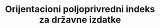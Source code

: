 ﻿---
title: 'Orijentacioni  poljoprivredni indeks za državne izdatke'
permalink: /2-a-1/
sdg_goal: 2
layout: indicator
indicator: 2.a.1
indicator_variable: null
graph: null
graph_title: null
graph_type_description: 'ERS  does  not  have  this.'
graph_status_notes: unk
variable_description: null
variable_notes: null
un_designated_tier: '2'
un_custodial_agency: FAO
target_id: 2.a
has_metadata: true
rationale_interpretation: 
goal_meta_link: 'http://unstats.un.org/sdgs/files/metadata-compilation/Metadata-Goal-2.pdf'
goal_meta_link_page: 15
indicator_name: 'Orijentacioni  poljoprivredni indeks za državne izdatke'
target: 'Povećati ulaganja, uključujući poboljšanu međunarodnu suradnju, u ruralnu infrastrukturu, poljoprivredna istraživanjai produljenje usluga, razvoj tehnologije i biljne i stočne banke gena  kako bi se povećala poljoprivrednih proizvodna sposobnost  u zemljama u razvoju, a posebno najslabije razvijenih zemalja'
actual_indicator_available: null
actual_indicator_available_description: null
method_of_computation: 'Agriculture  Share  of  Government  Expenditures  divided  by  Agriculture  Share  of  GDP  =  AOI'
comments_and_limitations: null
periodicity: null
time_period: null
unit_of_measure: null
disaggregation_categories: null
disaggregation_geography: null
date_of_national_source_publication: null
date_metadata_updated: null
scheduled_update_by_national_source: null
scheduled_update_by_SDG_team: null
source_agency_staff_name: null
source_agency_staff_email: null
source_agency_survey_dataset: null
source_title: null
source_url: null
source_notes: null
international_and_national_references: null  

indicator_definition: '
Orijentacioni poljoprivredni indeks (OPI) za državne rashode definira se kao udio poljoprivrednih izdataka državnih izdataka, podijeljenih s poljoprivrednim udjelom BDP-a, gdje se poljoprivreda odnosi na sektor poljoprivrede, šumarstva, ribarstva i lovstva. OPI veći od 1 odražava višu orijentaciju prema sektoru poljoprivrede, koji prima veći udio državne potrošnje u odnosu na doprinos gospodarskoj dodanoj vrijednosti. OPI manji od 1 odražava nižu orijentaciju prema poljoprivredi, dok  OPI jednak 1 odražava neutralnost u smjeru vlade prema poljoprivrednom sektoru. Poljoprivreda se odnosi na sektor poljoprivrede, šumarstva, ribarstva i lovstva na temelju klasifikacije funkcija Vade (COFOG) koji je razvio OECD i objavio je Odjel statistike Ujedinjenih naroda (UNSD), koji se nalazi na http: //unstats.un org / UNSD / cR / registar / regcst.asp? Cl-4 Vrh = 1 Lg = 1. Vladini rashodi su svi izdaci ili troškovi povezani s podupiranjem određenog sektora ili novca, uključujući naknadu zaposlenika, te subvencije i bespovratna sredstva plaćena kao transferi pojedincima ili korporacijama u tom sektoru. Za potpuni opis, pogledajte Priručnik statističkih podataka o državnim financijama (GFSM) 2001, koji je razvio Međunarodni monetarni fond (IMF), koji se nalazi na http://www.imf.org/external/pubs/ft/gfs/manual/. Udio poljoprivrednih proizvoda u BDP-u mjeri se omjerom poljoprivredne dodane vrijednosti iznad BDP-a, na temelju službenih podataka koje su države izvijestile u Sektoru statistike Ujedinjenih naroda ili OECD-u. Godišnji podaci i indikatori, prikupljeni i sastavljeni od strane Organizacije za hranu i poljoprivredu UN (FAO), mogu se naći na domeni FAOSTAT na: http://faostat3.fao.org/download/I/IG/E, koji pokrivaju razdoblja od 2001. do 2012. godine.'
---
